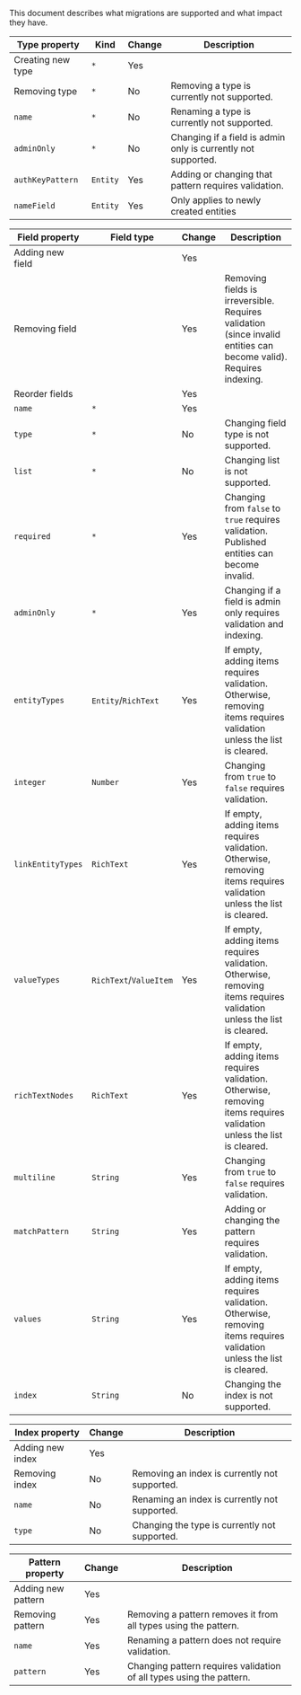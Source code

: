 This document describes what migrations are supported and what impact they have.

| Type property     | Kind     | Change | Description                                                   |
| ----------------- | -------- | ------ | ------------------------------------------------------------- |
| Creating new type | `*`      | Yes    |                                                               |
| Removing type     | `*`      | No     | Removing a type is currently not supported.                   |
| `name`            | `*`      | No     | Renaming a type is currently not supported.                   |
| `adminOnly`       | `*`      | No     | Changing if a field is admin only is currently not supported. |
| `authKeyPattern`  | `Entity` | Yes    | Adding or changing that pattern requires validation.          |
| `nameField`       | `Entity` | Yes    | Only applies to newly created entities                        |

| Field property    | Field type             | Change | Description                                                                                                           |
| ----------------- | ---------------------- | ------ | --------------------------------------------------------------------------------------------------------------------- |
| Adding new field  |                        | Yes    |                                                                                                                       |
| Removing field    |                        | Yes    | Removing fields is irreversible. Requires validation (since invalid entities can become valid). Requires indexing.    |
| Reorder fields    |                        | Yes    |                                                                                                                       |
| `name`            | `*`                    | Yes    |                                                                                                                       |
| `type`            | `*`                    | No     | Changing field type is not supported.                                                                                 |
| `list`            | `*`                    | No     | Changing list is not supported.                                                                                       |
| `required`        | `*`                    | Yes    | Changing from `false` to `true` requires validation. Published entities can become invalid.                           |
| `adminOnly`       | `*`                    | Yes    | Changing if a field is admin only requires validation and indexing.                                                   |
| `entityTypes`     | `Entity`/`RichText`    | Yes    | If empty, adding items requires validation. Otherwise, removing items requires validation unless the list is cleared. |
| `integer`         | `Number`               | Yes    | Changing from `true` to `false` requires validation.                                                                  |
| `linkEntityTypes` | `RichText`             | Yes    | If empty, adding items requires validation. Otherwise, removing items requires validation unless the list is cleared. |
| `valueTypes`      | `RichText`/`ValueItem` | Yes    | If empty, adding items requires validation. Otherwise, removing items requires validation unless the list is cleared. |
| `richTextNodes`   | `RichText`             | Yes    | If empty, adding items requires validation. Otherwise, removing items requires validation unless the list is cleared. |
| `multiline`       | `String`               | Yes    | Changing from `true` to `false` requires validation.                                                                  |
| `matchPattern`    | `String`               | Yes    | Adding or changing the pattern requires validation.                                                                   |
| `values`          | `String`               | Yes    | If empty, adding items requires validation. Otherwise, removing items requires validation unless the list is cleared. |
| `index`           | `String`               | No     | Changing the index is not supported.                                                                                  |

| Index property   | Change | Description                                   |
| ---------------- | ------ | --------------------------------------------- |
| Adding new index | Yes    |                                               |
| Removing index   | No     | Removing an index is currently not supported. |
| `name`           | No     | Renaming an index is currently not supported. |
| `type`           | No     | Changing the type is currently not supported. |

| Pattern property   | Change | Description                                                          |
| ------------------ | ------ | -------------------------------------------------------------------- |
| Adding new pattern | Yes    |                                                                      |
| Removing pattern   | Yes    | Removing a pattern removes it from all types using the pattern.      |
| `name`             | Yes    | Renaming a pattern does not require validation.                      |
| `pattern`          | Yes    | Changing pattern requires validation of all types using the pattern. |
